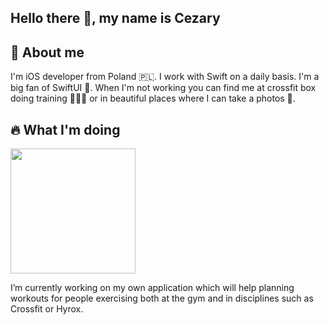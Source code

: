 ## Hello there 👋, my name is Cezary 

## 🥷 About me

I'm iOS developer from Poland 🇵🇱. I work with Swift on a daily basis. I'm a big fan of SwiftUI 🍎. When I'm not working you can find me at crossfit box doing training 🏋🏻‍♀️ or in beautiful places where I can take a photos 📸.


## 🔥 What I'm doing
<img src="https://github.com/user-attachments/assets/0dc80e87-1abe-49b0-b643-387cb5fcb2a3" width="200">

I’m currently working on my own application which will help planning workouts for people exercising both at the gym and in disciplines such as Crossfit or Hyrox.

<!--
**CezaryCiosek/CezaryCiosek** is a ✨ _special_ ✨ repository because its `README.md` (this file) appears on your GitHub profile.

Here are some ideas to get you started:

- 🔭 I’m currently working on ...
- 🌱 I’m currently learning ...
- 👯 I’m looking to collaborate on ...
- 🤔 I’m looking for help with ...
- 💬 Ask me about ...
- 📫 How to reach me: ...
- 😄 Pronouns: ...
- ⚡ Fun fact: ...
-->


